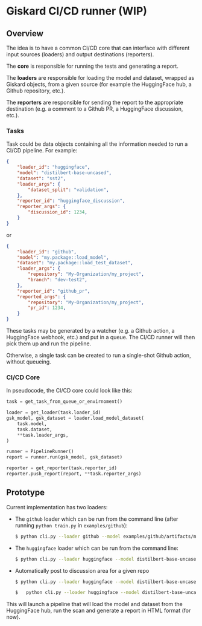 # Giskard CI/CD runner (WIP)

## Overview

The idea is to have a common CI/CD core that can interface with different input sources (loaders) and output destinations (reporters).

The **core** is responsible for running the tests and generating a report.

The **loaders** are responsible for loading the model and dataset, wrapped as Giskard objects, from a given source (for example the HuggingFace hub, a Github repository, etc.).

The **reporters** are responsible for sending the report to the appropriate destination (e.g. a comment to a Github PR, a HuggingFace discussion, etc.).


### Tasks

Task could be data objects containing all the information needed to run a CI/CD pipeline. For example:

```json
{
    "loader_id": "huggingface",
    "model": "distilbert-base-uncased",
    "dataset": "sst2",
    "loader_args": {
        "dataset_split": "validation",
    },
    "reporter_id": "huggingface_discussion",
    "reporter_args": {
        "discussion_id": 1234,
    }
}
```

or


```json
{
    "loader_id": "github",
    "model": "my.package::load_model",
    "dataset": "my.package::load_test_dataset",
    "loader_args": {
        "repository": "My-Organization/my_project",
        "branch": "dev-test2",
    },
    "reporter_id": "github_pr",
    "reported_args": {
        "repository": "My-Organization/my_project",
        "pr_id": 1234,
    }
}
```

These tasks may be generated by a watcher (e.g. a Github action, a HuggingFace webhook, etc.) and put in a queue. The CI/CD runner will then pick them up and run the pipeline.

Otherwise, a single task can be created to run a single-shot Github action, without queueing.


### CI/CD Core

In pseudocode, the CI/CD core could look like this:

```python
task = get_task_from_queue_or_envirnoment()

loader = get_loader(task.loader_id)
gsk_model, gsk_dataset = loader.load_model_dataset(
    task.model,
    task.dataset,
    **task.loader_args,
)

runner = PipelineRunner()
report = runner.run(gsk_model, gsk_dataset)

reporter = get_reporter(task.reporter_id)
reporter.push_report(report, **task.reporter_args)
```

## Prototype

Current implementation has two loaders:
- The `github` loader which can be run from the command line (after running `python train.py` in `examples/github`):

   ```bash
   $ python cli.py --loader github --model examples/github/artifacts/model --dataset examples/github/artifacts/dataset
   ```
  
- The `huggingface` loader which can be run from the command line:

   ```bash
   $ python cli.py --loader huggingface --model distilbert-base-uncased-finetuned-sst-2-english --dataset_split validation --output demo_report.html
   ```

- Automatically post to discussion area for a given repo
   ```bash
   $ python cli.py --loader huggingface --model distilbert-base-uncased-finetuned-sst-2-english --dataset_split validation --output_format markdown --output_portal huggingface --discussion_repo [REPO_ID] --hf_token [HF_TOKEN]
   ```

  ```bash
  $   python cli.py --loader huggingface --model distilbert-base-uncased-finetuned-sst-2-english --dataset_split validation --scan_config [Path to scan_config.yaml] --hf_token [Huggingface Token]
  ```

This will launch a pipeline that will load the model and dataset from the HuggingFace hub, run the scan and generate a report in HTML format (for now).
